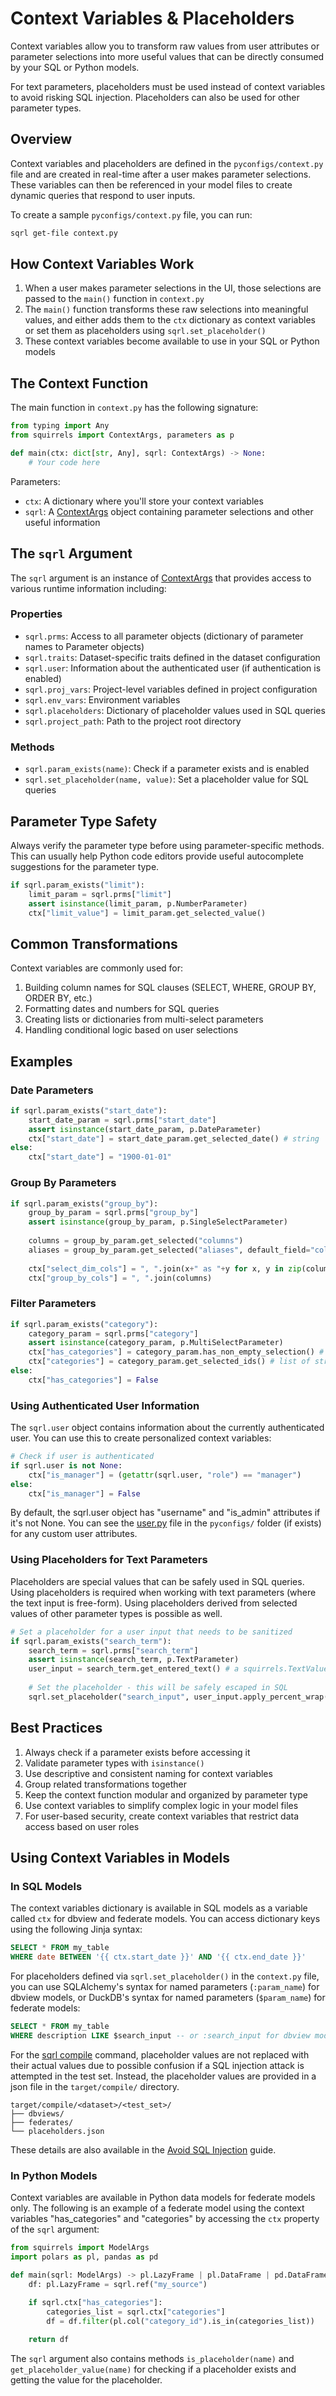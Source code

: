 # Context Variables & Placeholders

Context variables allow you to transform raw values from user attributes or parameter selections into more useful values that can be directly consumed by your SQL or Python models.

For text parameters, placeholders must be used instead of context variables to avoid risking SQL injection. Placeholders can also be used for other parameter types.

## Overview

Context variables and placeholders are defined in the `pyconfigs/context.py` file and are created in real-time after a user makes parameter selections. These variables can then be referenced in your model files to create dynamic queries that respond to user inputs.

To create a sample `pyconfigs/context.py` file, you can run:

```bash
sqrl get-file context.py
```

## How Context Variables Work

1. When a user makes parameter selections in the UI, those selections are passed to the `main()` function in `context.py`
2. The `main()` function transforms these raw selections into meaningful values, and either adds them to the `ctx` dictionary as context variables or set them as placeholders using `sqrl.set_placeholder()`
3. These context variables become available to use in your SQL or Python models

## The Context Function

The main function in `context.py` has the following signature:

```python
from typing import Any
from squirrels import ContextArgs, parameters as p

def main(ctx: dict[str, Any], sqrl: ContextArgs) -> None:
    # Your code here
```

Parameters:
- `ctx`: A dictionary where you'll store your context variables
- `sqrl`: A [ContextArgs] object containing parameter selections and other useful information

## The `sqrl` Argument

The `sqrl` argument is an instance of [ContextArgs] that provides access to various runtime information including:

### Properties

- `sqrl.prms`: Access to all parameter objects (dictionary of parameter names to Parameter objects)
- `sqrl.traits`: Dataset-specific traits defined in the dataset configuration
- `sqrl.user`: Information about the authenticated user (if authentication is enabled)
- `sqrl.proj_vars`: Project-level variables defined in project configuration
- `sqrl.env_vars`: Environment variables
- `sqrl.placeholders`: Dictionary of placeholder values used in SQL queries
- `sqrl.project_path`: Path to the project root directory

### Methods

- `sqrl.param_exists(name)`: Check if a parameter exists and is enabled
- `sqrl.set_placeholder(name, value)`: Set a placeholder value for SQL queries

## Parameter Type Safety

Always verify the parameter type before using parameter-specific methods. This can usually help Python code editors provide useful autocomplete suggestions for the parameter type.

```python
if sqrl.param_exists("limit"):
    limit_param = sqrl.prms["limit"]
    assert isinstance(limit_param, p.NumberParameter)
    ctx["limit_value"] = limit_param.get_selected_value()
```

## Common Transformations

Context variables are commonly used for:

1. Building column names for SQL clauses (SELECT, WHERE, GROUP BY, ORDER BY, etc.)
2. Formatting dates and numbers for SQL queries
3. Creating lists or dictionaries from multi-select parameters
4. Handling conditional logic based on user selections

## Examples

### Date Parameters

```python
if sqrl.param_exists("start_date"):
    start_date_param = sqrl.prms["start_date"]
    assert isinstance(start_date_param, p.DateParameter)
    ctx["start_date"] = start_date_param.get_selected_date() # string
else:
    ctx["start_date"] = "1900-01-01"
```

### Group By Parameters

```python
if sqrl.param_exists("group_by"):
    group_by_param = sqrl.prms["group_by"]
    assert isinstance(group_by_param, p.SingleSelectParameter)
    
    columns = group_by_param.get_selected("columns")
    aliases = group_by_param.get_selected("aliases", default_field="columns")
    
    ctx["select_dim_cols"] = ", ".join(x+" as "+y for x, y in zip(columns, aliases))
    ctx["group_by_cols"] = ", ".join(columns)
```

### Filter Parameters

```python
if sqrl.param_exists("category"):
    category_param = sqrl.prms["category"]
    assert isinstance(category_param, p.MultiSelectParameter)
    ctx["has_categories"] = category_param.has_non_empty_selection() # boolean
    ctx["categories"] = category_param.get_selected_ids() # list of strings
else:
    ctx["has_categories"] = False
```

### Using Authenticated User Information

The `sqrl.user` object contains information about the currently authenticated user. You can use this to create personalized context variables:

```python
# Check if user is authenticated
if sqrl.user is not None:
    ctx["is_manager"] = (getattr(sqrl.user, "role") == "manager")
else:
    ctx["is_manager"] = False
```

By default, the sqrl.user object has "username" and "is_admin" attributes if it's not None. You can see the [user.py] file in the `pyconfigs/` folder (if exists) for any custom user attributes.

### Using Placeholders for Text Parameters

Placeholders are special values that can be safely used in SQL queries. Using placeholders is required when working with text parameters (where the text input is free-form). Using placeholders derived from selected values of other parameter types is possible as well.

```python
# Set a placeholder for a user input that needs to be sanitized
if sqrl.param_exists("search_term"):
    search_term = sqrl.prms["search_term"]
    assert isinstance(search_term, p.TextParameter)
    user_input = search_term.get_entered_text() # a squirrels.TextValue object
    
    # Set the placeholder - this will be safely escaped in SQL
    sqrl.set_placeholder("search_input", user_input.apply_percent_wrap())
```

## Best Practices

1. Always check if a parameter exists before accessing it
2. Validate parameter types with `isinstance()`
3. Use descriptive and consistent naming for context variables
4. Group related transformations together
5. Keep the context function modular and organized by parameter type
6. Use context variables to simplify complex logic in your model files
7. For user-based security, create context variables that restrict data access based on user roles

## Using Context Variables in Models

### In SQL Models

The context variables dictionary is available in SQL models as a variable called `ctx` for dbview and federate models. You can access dictionary keys using the following Jinja syntax:

```sql
SELECT * FROM my_table
WHERE date BETWEEN '{{ ctx.start_date }}' AND '{{ ctx.end_date }}'
```

For placeholders defined via `sqrl.set_placeholder()` in the `context.py` file, you can use SQLAlchemy's syntax for named parameters (`:param_name`) for dbview models, or DuckDB's syntax for named parameters (`$param_name`) for federate models:

```sql
SELECT * FROM my_table
WHERE description LIKE $search_input -- or :search_input for dbview models
```

For the [sqrl compile] command, placeholder values are not replaced with their actual values due to possible confusion if a SQL injection attack is attempted in the test set. Instead, the placeholder values are provided in a json file in the `target/compile/` directory.

```
target/compile/<dataset>/<test_set>/
├── dbviews/
├── federates/
└── placeholders.json
```

These details are also available in the [Avoid SQL Injection] guide.

### In Python Models

Context variables are available in Python data models for federate models only. The following is an example of a federate model using the context variables "has_categories" and "categories" by accessing the `ctx` property of the `sqrl` argument:

```python
from squirrels import ModelArgs
import polars as pl, pandas as pd

def main(sqrl: ModelArgs) -> pl.LazyFrame | pl.DataFrame | pd.DataFrame:
    df: pl.LazyFrame = sqrl.ref("my_source")
    
    if sqrl.ctx["has_categories"]:
        categories_list = sqrl.ctx["categories"]
        df = df.filter(pl.col("category_id").is_in(categories_list))

    return df
```

The `sqrl` argument also contains methods `is_placeholder(name)` and `get_placeholder_value(name)` for checking if a placeholder exists and getting the value for the placeholder.


[ContextArgs]: ../../tba
[user.py]: ./user
[sqrl compile]: ../../references/cli/compile
[Avoid SQL Injection]: ../guides/sql-injection
